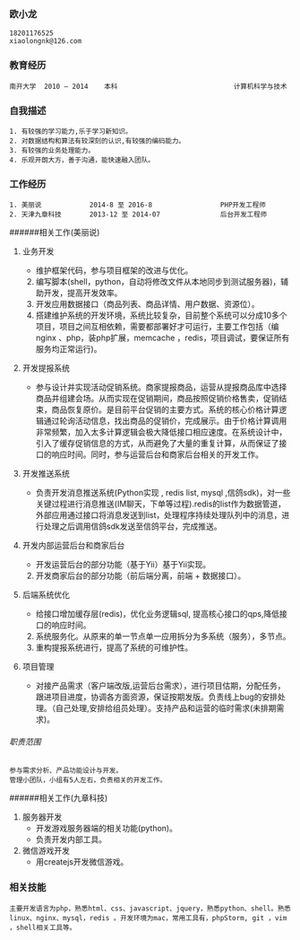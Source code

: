 ### 欧小龙	
	18201176525                                             xiaolongnk@126.com

### 教育经历
	南开大学  2010 — 2014    本科                             计算机科学与技术
### 自我描述
	1. 有较强的学习能力,乐于学习新知识。
	2. 对数据结构和算法有较深刻的认识,有较强的编码能力。 
	3. 有较强的业务处理能力。
    4. 乐观开朗大方，善于沟通，能快速融入团队。 

### 工作经历

	1. 美丽说            2014-8 至 2016-8                 PHP开发工程师
	2. 天津九章科技       2013-12 至 2014-07               后台开发工程师
######相关工作(美丽说)

 1. 业务开发
    
     *  维护框架代码，参与项目框架的改进与优化。
     2. 编写脚本(shell，python，自动将修改文件从本地同步到测试服务器)，辅助开发，提高开发效率。
     3. 开发应用数据接口（商品列表、商品详情、用户数据、资源位）。
     4. 搭建维护系统的开发环境，系统比较复杂，目前整个系统可以分成10多个项目，项目之间互相依赖，需要都部署好才可运行，主要工作包括（编nginx 、php，装php扩展，memcache ，redis，项目调试，要保证所有服务均正常运行)。
     
 2. 开发提报系统
   
     *  参与设计并实现活动促销系统。商家提报商品，运营从提报商品库中选择商品并组建会场。从而实现在促销期间，商品按照促销价格售卖，促销结束，商品恢复原价。是目前平台促销的主要方式。系统的核心价格计算逻辑通过轮询活动信息，找出商品的促销价，完成展示。由于价格计算调用非常频繁，加入太多计算逻辑会极大降低接口相应速度。在系统设计中，引入了缓存促销信息的方式，从而避免了大量的重复计算，从而保证了接口的响应时间。同时，参与运营后台和商家后台相关的开发工作。
     
 3. 开发推送系统
    
     * 负责开发消息推送系统(Python实现 , redis list, mysql ,信鸽sdk)，对一些关键过程进行消息推送(IM聊天，下单等过程).redis的list作为数据管道，外部应用通过接口将消息发送到list，处理程序持续处理队列中的消息，进行处理之后调用信鸽sdk发送至信鸽平台，完成推送。

 4. 开发内部运营后台和商家后台
 
     * 开发运营后台的部分功能（基于Yii）基于Yii实现。
     2. 开发商家后台的部分功能（前后端分离，前端 + 数据接口）。
 5. 后端系统优化
    
    * 给接口增加缓存层(redis)，优化业务逻辑sql, 提高核心接口的qps,降低接口的响应时间。
    2. 系统服务化。从原来的单一节点单一应用拆分为多系统（服务），多节点。
    3. 重构提报系统进行，提高了系统的可维护性。
 6. 项目管理
    
    * 对接产品需求（客户端改版,运营后台需求），进行项目估期，分配任务，跟进项目进度，协调各方面资源，保证按期发版。负责线上bug的安排处理。（自己处理,安排给组员处理）。支持产品和运营的临时需求(未排期需求)。


###### 职责范围
	参与需求分析、产品功能设计与开发。
	管理小团队，小组有5人左右，负责相关的开发工作。

######相关工作(九章科技)
1. 服务器开发
	* 开发游戏服务器端的相关功能(python)。
	* 负责开发内部工具。
2. 微信游戏开发
	* 用createjs开发微信游戏。
	
### 相关技能
	主要开发语言为php，熟悉html、css、javascript、jquery，熟悉python、shell。熟悉linux、nginx、mysql，redis 。开发环境为mac，常用工具有，phpStorm, git ，vim ，shell相关工具等。
